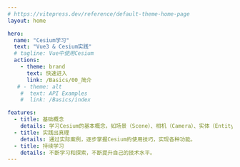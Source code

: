 ```yaml
---
# https://vitepress.dev/reference/default-theme-home-page
layout: home

hero:
  name: "Cesium学习"
  text: "Vue3 & Cesium实践"
  # tagline: Vue中使用Cesium
  actions:
    - theme: brand
      text: 快速进入
      link: /Basics/00_简介
   # - theme: alt
    #  text: API Examples
    #  link: /Basics/index

features:
  - title: 基础概念
    details: 学习Cesium的基本概念，如场景（Scene）、相机（Camera）、实体（Entity）等。
  - title: 实践出真理
    details: 通过实际案例，逐步掌握Cesium的使用技巧，实现各种功能。
  - title: 持续学习
    details: 不断学习和探索，不断提升自己的技术水平。
---
```



